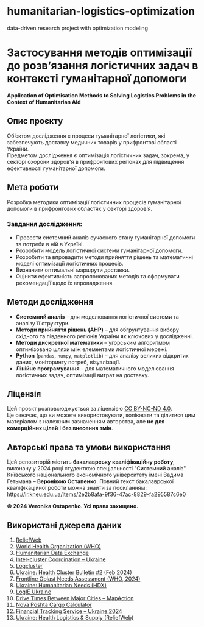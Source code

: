 # humanitarian-logistics-optimization
data-driven research project with optimization modeling

# Застосування методів оптимізації до розв’язання логістичних задач в контексті гуманітарної допомоги  
**Application of Optimisation Methods to Solving Logistics Problems in the Context of Humanitarian Aid**

## Опис проєкту

Об’єктом дослідження є процеси гуманітарної логістики, які забезпечують доставку медичних товарів у прифронтові області України.  
Предметом дослідження є оптимізація логістичних задач, зокрема, у секторі охорони здоров'я в прифронтових регіонах для підвищення ефективності гуманітарної допомоги.

## Мета роботи

Розробка методики оптимізації логістичних процесів гуманітарної допомоги в прифронтових областях у секторі здоров’я.

### Завдання дослідження:
- Провести системний аналіз сучасного стану гуманітарної допомоги та потреби в ній в Україні.
- Розробити модель логістичної системи гуманітарної допомоги.
- Розробити та впровадити методи прийняття рішень та математичні моделі оптимізації логістичних процесів.
- Визначити оптимальні маршрути доставки.
- Оцінити ефективність запропонованих методів та сформувати рекомендації щодо їх впровадження.

## Методи дослідження

- **Системний аналіз** – для моделювання логістичної системи та аналізу її структури.
- **Методи прийняття рішень (AHP)** – для обґрунтування вибору східного та південного регіонів України як ключових у дослідженні.
- **Методи дискретної математики** – угорським алгоритмом оптимізовано шляхи між елементами логістичної мережі.
- **Python** (`pandas`, `numpy`, `matplotlib`) – для аналізу великих відкритих даних, моніторингу потреб, візуалізації.
- **Лінійне програмування** – для математичного моделювання логістичних задач, оптимізації витрат на доставку.

## Ліцензія

Цей проєкт розповсюджується за ліцензією [CC BY-NC-ND 4.0](https://creativecommons.org/licenses/by-nc-nd/4.0/deed.uk).  
Це означає, що ви можете використовувати, копіювати та ділитися цим матеріалом з належним зазначенням авторства, але **не для комерційних цілей** і **без внесення змін**.

## Авторські права та умови використання

Цей репозиторій містить **бакалаврську кваліфікаційну роботу**, виконану у 2024 році студенткою спеціальності "Системний аналіз" Київського національного економічного університету імені Вадима Гетьмана – **Веронікою Остапенко**.
Повний текст бакалаврської кваліфікаційної роботи можна знайти за посиланням: https://ir.kneu.edu.ua/items/2e2b8afa-9f36-47ac-8829-fa295587c6e0

**© 2024 Veronika Ostapenko. Усі права захищено.**  

## Використані джерела даних

1. [ReliefWeb](https://reliefweb.int/)
2. [World Health Organization (WHO)](https://www.who.int/)
3. [Humanitarian Data Exchange](https://data.humdata.org/)
4. [Inter-cluster Coordination – Ukraine](https://response.reliefweb.int/ukraine/inter-cluster-coordination)
5. [Logcluster](https://logcluster.org/en)
6. [Ukraine: Health Cluster Bulletin #2 (Feb 2024)](https://reliefweb.int/report/ukraine/ukraine-health-cluster-bulletin-2-february-2024-enuk)
7. [Frontline Oblast Needs Assessment (WHO, 2024)](https://www.who.int/andorra/publications/m/item/factsheet-based-on-the-data-collected-in-frontline-areas-of-dnipro-donetsk-kharkiv-kherson-mykolayiv-odesa-and-zaporizhzhya-oblasts)
8. [Ukraine: Humanitarian Needs (HDX)](https://data.humdata.org/dataset/ukraine-hno)
9. [LogIE Ukraine](https://logie.logcluster.org/?op=ukr-22-a)
10. [Drive Times Between Major Cities – MapAction](https://maps.mapaction.org/dataset/2022-ukr-001-ma037-v1)
11. [Nova Poshta Cargo Calculator](https://novaposhta.ua/biznes_klientam/vantazhni_perevezennya/#calculate)
12. [Financial Tracking Service – Ukraine 2024](https://fts.unocha.org/countries/234/summary/2024)
13. [Ukraine: Health Logistics & Supply (ReliefWeb)](https://response.reliefweb.int/ukraine/health/ukraine-health-logistics-supply-technical-working-group)
